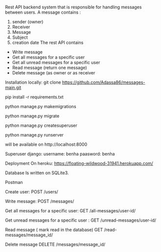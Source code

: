 Rest API backend system that is responsible for handling messages between users.
A message contains :
1. sender (owner)
2. Receiver
3. Message
4. Subject
5. creation date 
The rest API contains 
- Write message 
- Get all messages for a specific user
- Get all unread messages for a specific user
- Read message (return one message)
- Delete message (as owner or as receiver

Installation locally:
git clone https://github.com/Adassa86/messages-main.git

pip install -r requirements.txt

python manage.py makemigrations

python manage.py migrate

python manage.py createsuperuser

python manage.py runserver

will be available on http://localhost:8000

Superuser django:
username: benha
paasword: benha

Deployment
On heroku: https://floating-wildwood-31941.herokuapp.com/

Database
Is written on SQLite3. 

Postman

Create user:
POST   /users/

Write message:
POST /messages/

Get all messages for a specific user:
GET  /all-messages/user-id/

Get unread messages for a specific user :
GET   /unread-messages/user-id/

Read message ( mark read in the database)
GET  /read-messages/message_id/

Delete message
DELETE  /messages/message_id/
